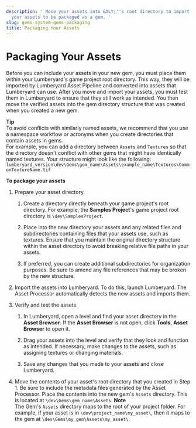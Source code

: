 ```yaml
---
description: ' Move your assets into &ALY;''s root directory to import and prepare
  your assets to be packaged as a gem. '
slug: gems-system-gems-packaging
title: Packaging Your Assets
---
```

# Packaging Your Assets<a name="gems-system-gems-packaging"></a>

Before you can include your assets in your new gem, you must place them within your Lumberyard's game project root directory\. This way, they will be imported by Lumberyard Asset Pipeline and converted into assets that Lumberyard can use\. After you move and import your assets, you must test them in Lumberyard to ensure that they still work as intended\. You then move the verified assets into the gem directory structure that was created when you created a new gem\.

**Tip**  
To avoid conflicts with similarly named assets, we recommend that you use a namespace workflow or acronyms when you create directories that contain assets in gems\.   
For example, you can add a directory between `Assets` and `Textures` so that the directory doesn't conflict with other gems that might have identically named textures\. Your structure might look like the following:   
`lumberyard_version\dev\Gems\gem_name\Assets\example_name\Textures\CommonTextureName.tif`

**To package your assets**

1. Prepare your asset directory\.

   1. Create a directory directly beneath your game project's root directory\. For example, the **Samples Project**'s game project root directory is `\dev\SamplesProject`\.

   1. Place into the new directory your assets and any related files and subdirectories containing files that your assets use, such as textures\. Ensure that you maintain the original directory structure within the asset directory to avoid breaking relative file paths in your assets\.

   1. If preferred, you can create additional subdirectories for organization purposes\. Be sure to amend any file references that may be broken by the new structure\.

1. Import the assets into Lumberyard\. To do this, launch Lumberyard\. The Asset Processor automatically detects the new assets and imports them\.

1. Verify and test the assets\.

   1. In Lumberyard, open a level and find your asset directory in the **Asset Browser**\. If the **Asset Browser** is not open, click **Tools**, **Asset Browser** to open it\.

   1. Drag your assets into the level and verify that they look and function as intended\. If necessary, make changes to the assets, such as assigning textures or changing materials\.

   1. Save any changes that you made to your assets and close Lumberyard\.

1. Move the contents of your asset's root directory that you created in Step 1\. Be sure to include the metadata files generated by the Asset Processor\. Place the contents into the new gem's `Assets` directory\. This is located at `\dev\Gems\gem_name\Assets`\.
**Note**  
The Gem's `Assets` directory maps to the root of your project folder\. For example, if your asset is in `\dev\project_name\my_asset\`, then it maps to the gem at `\dev\Gems\my_gem\Assets\my_asset\`\.